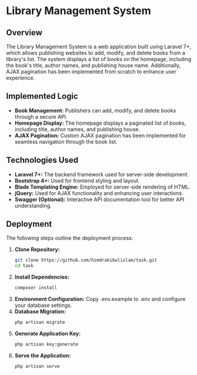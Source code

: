 # Library Management System

## Overview

The Library Management System is a web application built using Laravel 7+, which allows publishing websites to add, modify, and delete books from a library's list. The system displays a list of books on the homepage, including the book's title, author names, and publishing house name. Additionally, AJAX pagination has been implemented from scratch to enhance user experience.

## Implemented Logic

- **Book Management:** Publishers can add, modify, and delete books through a secure API.
- **Homepage Display:** The homepage displays a paginated list of books, including title, author names, and publishing house.
- **AJAX Pagination:** Custom AJAX pagination has been implemented for seamless navigation through the book list.

## Technologies Used

- **Laravel 7+:** The backend framework used for server-side development.
- **Bootstrap 4+:** Used for frontend styling and layout.
- **Blade Templating Engine:** Employed for server-side rendering of HTML.
- **jQuery:** Used for AJAX functionality and enhancing user interactions.
- **Swagger (Optional):** Interactive API documentation tool for better API understanding.

## Deployment

The following steps outline the deployment process:

1. **Clone Repository:**
   ```bash
   git clone https://github.com/himdrakibulislam/task.git
   cd task
2. **Install Dependencies:**
   ```bash
   composer install
3. **Environment Configuration:**
   Copy .env.example to .env and configure your database settings.
4. **Database Migration:**
   ```bash
   php artisan migrate
5. **Generate Application Key:**
   ```bash
   php artisan key:generate
6. **Serve the Application:**
   ```bash
   php artisan serve



